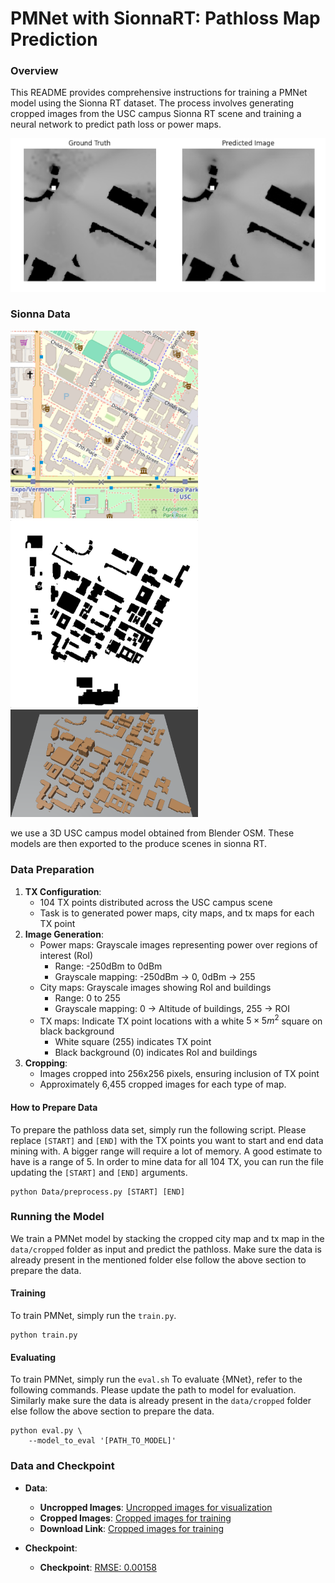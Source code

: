 # PMNet with SionnaRT: Pathloss Map Prediction

### Overview

This README provides comprehensive instructions for training a PMNet model using the Sionna RT dataset. The process involves generating cropped images from the USC campus Sionna RT scene and training a neural network to predict path loss or power maps.

<img src="figures/Output.png" alt="map_USC" width="620"/>

### Sionna Data

<img src="figures/OSMView.png" alt="map_USC" width="300"/> <img src="figures/USC_city_map.png" alt="city_map" width="300"/><br/>
<img src="figures/BlenderView.png" alt="blender_3D_USC" width="300"/>

we use a 3D USC campus model obtained from Blender OSM. These models are then exported to the produce scenes in sionna RT.


### Data Preparation


1. **TX Configuration**:
    - 104 TX points distributed across the USC campus scene
    - Task is to generated power maps, city maps, and tx maps for each TX point
2. **Image Generation**:
    - Power maps: Grayscale images representing power over regions of interest (RoI)
        - Range: -250dBm to 0dBm
        - Grayscale mapping: -250dBm $\rightarrow$ 0, 0dBm $\rightarrow$ 255
    - City maps: Grayscale images showing RoI and buildings
        - Range: 0 to 255
        - Grayscale mapping: 0 $\rightarrow$ Altitude of buildings, 255 $\rightarrow$ ROI
    - TX maps: Indicate TX point locations with a white $5\times5m^2$ square on black background
        - White square (255) indicates TX point
        - Black background (0) indicates RoI and buildings
3. **Cropping**:
    - Images cropped into 256x256 pixels, ensuring inclusion of TX point
    - Approximately 6,455 cropped images for each type of map.
#### **How to Prepare Data**
To prepare the pathloss data set, simply run the following script. Please replace `[START]` and `[END]` with the TX points you want to start and end data mining with. A bigger range will require a lot of memory. A good estimate to have is a range of 5. In order to mine data for all 104 TX, you can run the file updating the `[START]` and `[END]` arguments.
```
python Data/preprocess.py [START] [END]
```

### Running the Model

We train a PMNet model by stacking the cropped city map and tx map in the `data/cropped` folder as input and predict the pathloss. Make sure the data is already present in the mentioned folder else follow the above section to prepare the data.
#### **Training**
To train PMNet, simply run the `train.py`.
```
python train.py
```
 
#### **Evaluating**
To train PMNet, simply run the `eval.sh` 
To evaluate {MNet}, refer to the following commands. Please update the path to model for evaluation. Similarly make sure the data is already present in the `data/cropped` folder else follow the above section to prepare the data.
```
python eval.py \
    --model_to_eval '[PATH_TO_MODEL]' 
```


### Data and Checkpoint

- **Data**:
    - **Uncropped Images**: [Uncropped images for visualization](https://drive.google.com/drive/folders/1AHCQtniNpr1DjGMYrWgwxddmQ3IXCgav?usp=drive_link)
    - **Cropped Images**: [Cropped images for training](https://drive.google.com/drive/folders/1E49AIF7q7LsQWHR68tGV_XJC7ubgplEs?usp=drive_link)
     - **Download Link**: [Cropped images for training](https://drive.google.com/file/d/1_39J6FnhmVIxsyBDQdCkIbN3cF09h9pz/view?usp=sharing)

- **Checkpoint**:
    - **Checkpoint**: [RMSE: 0.00158](https://drive.google.com/file/d/1nymEoDKlKGk1aOzm5pNgeTcSE9MG3YGV/view?usp=sharing)
